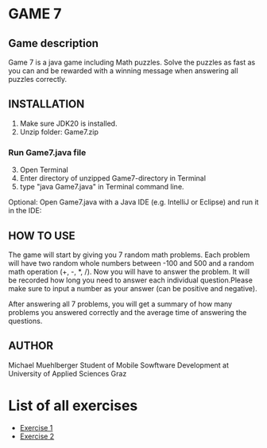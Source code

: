 # GAME 7 #
## Game description ##
Game 7 is a java game including Math puzzles. Solve the puzzles as fast as you can and be rewarded with a winning message when answering all puzzles correctly.

## INSTALLATION ##

1. Make sure JDK20 is installed.
2. Unzip folder: Game7.zip

### Run Game7.java file ###
3. Open Terminal
4. Enter directory of unzipped Game7-directory in Terminal
5. type "java Game7.java" in Terminal command line.

Optional: 
Open Game7.java with a Java IDE (e.g. IntelliJ or Eclipse) and run it in the IDE:

## HOW TO USE ## 
The game will start by giving you 7 random math problems. Each problem will have two random whole numbers between -100 and 500 and a random math operation (+, -, *, /). Now you will have to answer the problem. It will be recorded how long you need to answer each individual question.Please make sure to input a number as your answer (can be positive and negative).

After answering all 7 problems, you will get a summary of how many problems you answered correctly and the average time of answering the questions.

## AUTHOR ## 
Michael Muehlberger
Student of Mobile Sowftware Development at University of Applied Sciences Graz

# List of all exercises #
+ [Exercise 1](exercise1.md) 
+ [Exercise 2](exercise2.md) 
